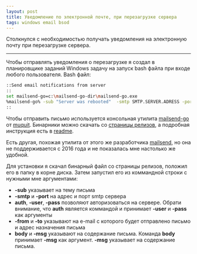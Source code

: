 ```yaml
---
layout: post
title: Уведомление по электронной почте, при перезагрузке сервера
tags: windows email bsod
---
```


Столкнулся с необходимостью получать уведомления на электронную почту при перезагрузке сервера.

---
Чтобы отправлять уведомления о перезагрузке я создал в планировщике заданий Windows задачу на запуск bash файла при входе любого пользователя. Bash файл:

```bash
::Send email notifications from server
::
set mailsend-go=c:\mailsend-go-dir\mailsend-go.exe
%mailsend-go% -sub "Server was rebooted"  -smtp SMTP.SERVER.ADRESS -port SMTPPORT -ssl auth -user USERNAME -pass "PASSWORD" -from "EMAIL FROM" -to  "TO EMAIL" body -msg "Server was rebooted %date% - %time% ! Love, your SERVER ;-)"
::
```

Чтобы отправить письмо используется консольная утилита [mailsend-go](https://github.com/muquit/mailsend-go) от [muquit](https://github.com/muquit). Бинарники можно скачать со [страницы релизов](https://github.com/muquit/mailsend-go/releases), а подробная инструкция есть в [readme](https://github.com/muquit/mailsend-go/blob/master/README.md).

Есть другая, похожая утилита от этого же разработчика [mailsend](https://github.com/muquit/mailsend), но она не поддерживается с 2016 года и не показалась мне настолько же удобной.

Для установки я скачал бинарный файл со страницы релизов, положил его в папку в корне диска. Затем запустил его из коммандной строки с нужными мне аргументами:

* **-sub** указывает на тему письма
* **-smtp** и **-port** на адрес  и порт smtp сервера
* **auth**, **-user**, **-pass** позволяют авторизоваться на сервере. Обрати внимание, что **auth** является коммандой и принимает **-user** и **-pass** как аргументы
* **-from** и **-to** указывают на e-mail с которого будет отправлено письмо и адрес назначения письма
* **body** и **-msg** указывают на содержание письма. Команда **body** принимает **-msg** как аргумент. **-msg** указывает на содержание письма.
